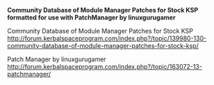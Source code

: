 **Community Database of Module Manager Patches for Stock KSP formatted for use with PatchManager by linuxgurugamer**

Community Database of Module Manager Patches for Stock KSP
http://forum.kerbalspaceprogram.com/index.php?/topic/139980-130-community-database-of-module-manager-patches-for-stock-ksp/

Patch Manager by linuxgurugamer
http://forum.kerbalspaceprogram.com/index.php?/topic/163072-13-patchmanager/
